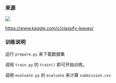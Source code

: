 ### 来源
![](https://img.shields.io/badge/Source-Kaggle-blue?style=for-the-badge)

https://www.kaggle.com/c/classify-leaves/
### 训练说明
运行 `prepare.py` 来下载数据集

调用 `train.py` 的 `train()` 即可开始训练。

调用 `evaluate.py` 的 `evaluate` 来计算 `submission.csv`